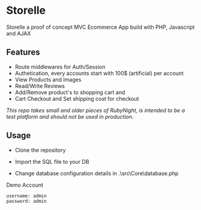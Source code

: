 # Storelle

Storelle a proof of concept MVC Ecommerce App build with PHP, Javascript and AJAX

## Features

- Route middlewares for Auth/Session
- Authetication, every accounts start with 100$ (artificial) per account
- View Products and Images
- Read/Write Reviews
- Add/Remove product's to shopping cart and
- Cart Checkout and Set shipping cost for checkout

_This repo takes small and older pieces of RubyNight, is intended to be a test platform and should not be used in production._

## Usage

- Clone the repository

- Import the SQL file to your DB

- Change database configuration details in .\src\Core\database.php

Demo Account

```
username: admin
password: admin
```
